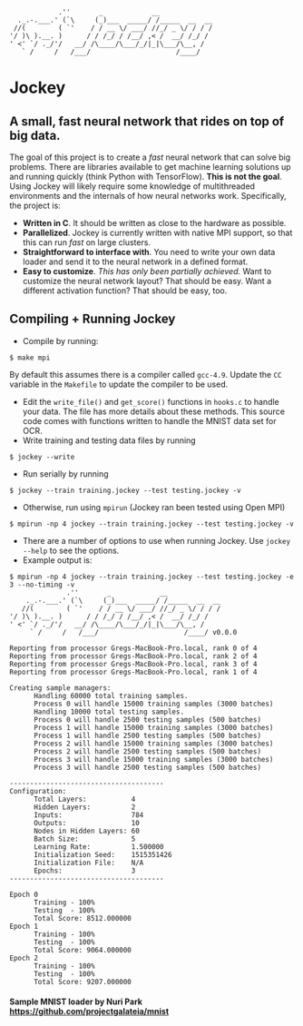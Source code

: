 ```
            .''       _            __
  ._.-.___.' (`\     (_)___  _____/ /_____  __  __
 //(        ( `'    / / __ \/ ___/ //_/ _ \/ / / /
'/ )\ ).__. )      / / /_/ / /__/ ,< /  __/ /_/ /
' <' `/ ._/'/   __/ /\____/\___/_/|_|\___/\__, /
   ` /     /   /___/                     /____/
```
# Jockey

## A small, fast neural network that rides on top of big data.

The goal of this project is to create a _fast_ neural network that can solve big problems. There are libraries available to get machine learning solutions up and running quickly (think Python with TensorFlow). **This is not the goal**. Using Jockey will likely require some knowledge of multithreaded environments and the internals of how neural networks work. Specifically, the project is:
  - **Written in C**. It should be written as close to the hardware as possible.
  - **Parallelized**. Jockey is currently written with native MPI support, so that this can run _fast_ on large clusters.
  - **Straightforward to interface with**. You need to write your own data loader and send it to the neural network in a defined format.
  - **Easy to customize**. _This has only been partially achieved._ Want to customize the neural network layout? That should be easy. Want a different activation function? That should be easy, too.


## Compiling + Running Jockey

  - Compile by running:
  ```
  $ make mpi
  ```
  By default this assumes there is a compiler called `gcc-4.9`. Update the `CC` variable in the `Makefile` to update the compiler to be used.
  - Edit the `write_file()` and `get_score()` functions in `hooks.c` to handle your data. The file has more details about these methods. This source code comes with functions written to handle the MNIST data set for OCR.
  - Write training and testing data files by running
  ```
  $ jockey --write
  ```
  - Run serially by running
  ```
  $ jockey --train training.jockey --test testing.jockey -v
  ```
  - Otherwise, run using `mpirun` (Jockey ran been tested using Open MPI)
  ```
  $ mpirun -np 4 jockey --train training.jockey --test testing.jockey -v
  ```
  - There are a number of options to use when running Jockey. Use `jockey --help` to see the options.
  - Example output is:
  ```
  $ mpirun -np 4 jockey --train training.jockey --test testing.jockey -e 3 --no-timing -v
                .''       _            __
      ._.-.___.' (`\     (_)___  _____/ /_____  __  __
     //(        ( `'    / / __ \/ ___/ //_/ _ \/ / / /
'/ )\ ).__. )      / / /_/ / /__/ ,< /  __/ /_/ /
' <' `/ ._/'/   __/ /\____/\___/_/|_|\___/\__, /
       ` /     /   /___/                     /____/ v0.0.0

  Reporting from processor Gregs-MacBook-Pro.local, rank 0 of 4
  Reporting from processor Gregs-MacBook-Pro.local, rank 2 of 4
  Reporting from processor Gregs-MacBook-Pro.local, rank 3 of 4
  Reporting from processor Gregs-MacBook-Pro.local, rank 1 of 4

  Creating sample managers:
        Handling 60000 total training samples.
        Process 0 will handle 15000 training samples (3000 batches)
        Handling 10000 total testing samples.
        Process 0 will handle 2500 testing samples (500 batches)
        Process 1 will handle 15000 training samples (3000 batches)
        Process 1 will handle 2500 testing samples (500 batches)
        Process 2 will handle 15000 training samples (3000 batches)
        Process 2 will handle 2500 testing samples (500 batches)
        Process 3 will handle 15000 training samples (3000 batches)
        Process 3 will handle 2500 testing samples (500 batches)

  --------------------------------------
  Configuration:
        Total Layers:           4
        Hidden Layers:          2
        Inputs:                 784
        Outputs:                10
        Nodes in Hidden Layers: 60
        Batch Size:             5
        Learning Rate:          1.500000
        Initialization Seed:    1515351426
        Initialization File:    N/A
        Epochs:                 3
  --------------------------------------

  Epoch 0
        Training - 100%
        Testing  - 100%
        Total Score: 8512.000000
  Epoch 1
        Training - 100%
        Testing  - 100%
        Total Score: 9064.000000
  Epoch 2
        Training - 100%
        Testing  - 100%
        Total Score: 9207.000000
  ```


#### Sample MNIST loader by Nuri Park https://github.com/projectgalateia/mnist
